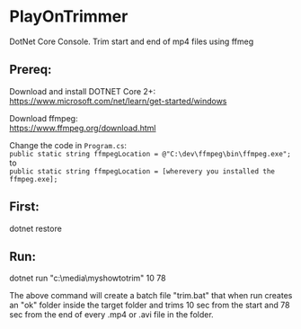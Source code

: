 # PlayOnTrimmer
DotNet Core Console. Trim start and end of mp4 files using ffmeg 

## Prereq:  

Download and install DOTNET Core 2+:  
https://www.microsoft.com/net/learn/get-started/windows

Download ffmpeg:  
https://www.ffmpeg.org/download.html

Change the code in `Program.cs`:  
`public static string ffmpegLocation = @"C:\dev\ffmpeg\bin\ffmpeg.exe";`  to  
`public static string ffmpegLocation = [wherevery you installed the ffmpeg.exe];`

## First:
dotnet restore  

## Run:
dotnet run "c:\media\myshowtotrim" 10 78  

The above command will create a batch file "trim.bat" that when run creates an "ok\" folder inside the target folder and trims 10 sec from the start and 78 sec from the end of every .mp4 or .avi file in the folder.
